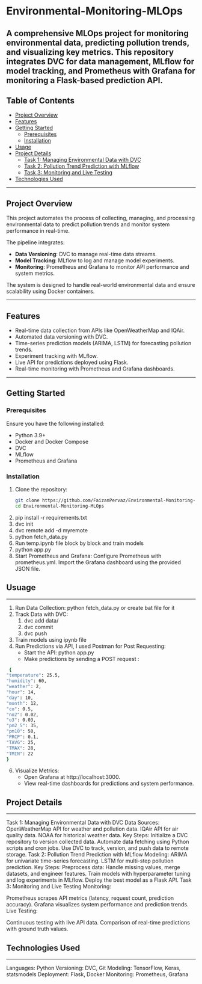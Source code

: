 # Environmental-Monitoring-MLOps
A comprehensive MLOps project for monitoring environmental data, predicting pollution trends, and visualizing key metrics. This repository integrates DVC for data management, MLflow for model tracking, and Prometheus with Grafana for monitoring a Flask-based prediction API.
---

## Table of Contents

- [Project Overview](#project-overview)
- [Features](#features)
- [Getting Started](#getting-started)
  - [Prerequisites](#prerequisites)
  - [Installation](#installation)
- [Usage](#usage)
- [Project Details](#project-details)
  - [Task 1: Managing Environmental Data with DVC](#task-1-managing-environmental-data-with-dvc)
  - [Task 2: Pollution Trend Prediction with MLflow](#task-2-pollution-trend-prediction-with-mlflow)
  - [Task 3: Monitoring and Live Testing](#task-3-monitoring-and-live-testing)
- [Technologies Used](#technologies-used)
---

## Project Overview

This project automates the process of collecting, managing, and processing environmental data to predict pollution trends and monitor system performance in real-time. 

The pipeline integrates:
- **Data Versioning**: DVC to manage real-time data streams.
- **Model Tracking**: MLflow to log and manage model experiments.
- **Monitoring**: Prometheus and Grafana to monitor API performance and system metrics.

The system is designed to handle real-world environmental data and ensure scalability using Docker containers.

---

## Features

- Real-time data collection from APIs like OpenWeatherMap and IQAir.
- Automated data versioning with DVC.
- Time-series prediction models (ARIMA, LSTM) for forecasting pollution trends.
- Experiment tracking with MLflow.
- Live API for predictions deployed using Flask.
- Real-time monitoring with Prometheus and Grafana dashboards.

---

## Getting Started

### Prerequisites

Ensure you have the following installed:
- Python 3.9+
- Docker and Docker Compose
- DVC
- MLflow
- Prometheus and Grafana

### Installation

1. Clone the repository:
   ```bash
   git clone https://github.com/FaizanPervaz/Environmental-Monitoring-MLOps.git
   cd Environmental-Monitoring-MLOps

2. pip install -r requirements.txt
3. dvc init
4. dvc remote add -d myremote <remote-storage-url>
5. python fetch_data.py
6. Run temp.ipynb file block by block and train models
7. python app.py
8. Start Prometheus and Grafana:
   Configure Prometheus with prometheus.yml.
   Import the Grafana dashboard using the provided JSON file.



## Usuage
---
1. Run Data Collection:
    python fetch_data.py or create bat file for it
2. Track Data with DVC:
     1. dvc add data/
     2. dvc commit
     3. dvc push
3. Train models using ipynb file
4. Run Predictions via API, I used Postman for Post Requesting:
    - Start the API: python app.py
    - Make predictions by sending a POST request :
  ```bash
   {
  "temperature": 25.5,
  "humidity": 60,
  "weather": 2,
  "hour": 14,
  "day": 10,
  "month": 12,
  "co": 0.5,
  "no2": 0.02,
  "o3": 0.03,
  "pm2_5": 35,
  "pm10": 50,
  "PRCP": 0.1,
  "TAVG": 25,
  "TMAX": 28,
  "TMIN": 22
}
```
6. Visualize Metrics:
   - Open Grafana at http://localhost:3000.
   - View real-time dashboards for predictions and system performance.


## Project Details
---
Task 1: Managing Environmental Data with DVC
Data Sources:
OpenWeatherMap API for weather and pollution data.
IQAir API for air quality data.
NOAA for historical weather data.
Key Steps:
Initialize a DVC repository to version collected data.
Automate data fetching using Python scripts and cron jobs.
Use DVC to track, version, and push data to remote storage.
Task 2: Pollution Trend Prediction with MLflow
Modeling:
ARIMA for univariate time-series forecasting.
LSTM for multi-step pollution prediction.
Key Steps:
Preprocess data: Handle missing values, merge datasets, and engineer features.
Train models with hyperparameter tuning and log experiments in MLflow.
Deploy the best model as a Flask API.
Task 3: Monitoring and Live Testing
Monitoring:

Prometheus scrapes API metrics (latency, request count, prediction accuracy).
Grafana visualizes system performance and prediction trends.
Live Testing:

Continuous testing with live API data.
Comparison of real-time predictions with ground truth values.

## Technologies Used
---
Languages: Python
Versioning: DVC, Git
Modeling: TensorFlow, Keras, statsmodels
Deployment: Flask, Docker
Monitoring: Prometheus, Grafana
